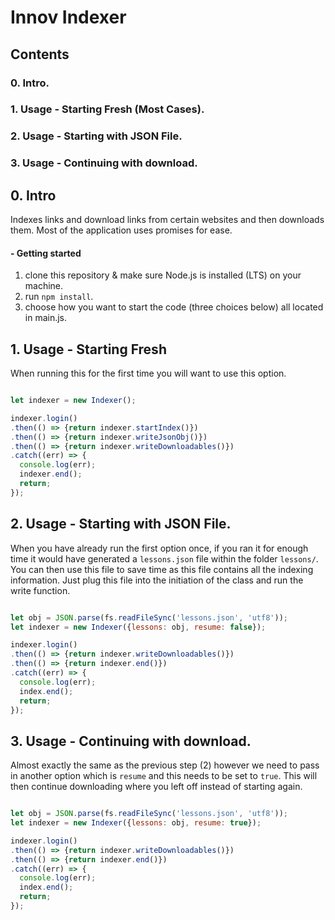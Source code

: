 # Innov Indexer #
## Contents
### 0. Intro.
### 1. Usage - Starting Fresh (Most Cases).
### 2. Usage - Starting with JSON File.
### 3. Usage - Continuing with download.

## 0. Intro
  Indexes links and download links from certain websites and then downloads them.
  Most of the application uses promises for ease.
#### - Getting started
1. clone this repository & make sure Node.js is installed (LTS) on your machine.
2. run `npm install`.
3. choose how you want to start the code (three choices below) all located in main.js.

## 1. Usage - Starting Fresh
 When running this for the first time you will want to use this option.

```javascript

let indexer = new Indexer();

indexer.login()
.then(() => {return indexer.startIndex()})
.then(() => {return indexer.writeJsonObj()})
.then(() => {return indexer.writeDownloadables()})
.catch((err) => {
  console.log(err);
  indexer.end();
  return;
});


```

## 2. Usage - Starting with JSON File.
 When you have already run the first option once, if you ran it for enough time
 it would have generated a `lessons.json` file within the folder `lessons/`.
 You can then use this file to save time as this file contains all the indexing information.
 Just plug this file into the initiation of the class and run the write function.

```javascript

let obj = JSON.parse(fs.readFileSync('lessons.json', 'utf8'));
let indexer = new Indexer({lessons: obj, resume: false});

indexer.login()
.then(() => {return indexer.writeDownloadables()})
.then(() => {return indexer.end()})
.catch((err) => {
  console.log(err);
  index.end();
  return;
});

```

## 3. Usage - Continuing with download.
 Almost exactly the same as the previous step (2) however we need to pass in another
 option which is `resume` and this needs to be set to `true`.
 This will then continue downloading where you left off instead of starting again.

```javascript

let obj = JSON.parse(fs.readFileSync('lessons.json', 'utf8'));
let indexer = new Indexer({lessons: obj, resume: true});

indexer.login()
.then(() => {return indexer.writeDownloadables()})
.then(() => {return indexer.end()})
.catch((err) => {
  console.log(err);
  index.end();
  return;
});

```
